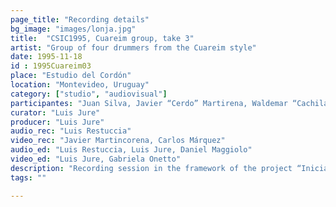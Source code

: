 ```yaml
---
page_title: "Recording details"
bg_image: "images/lonja.jpg"
title:  "CSIC1995, Cuareim group, take 3"  
artist: "Group of four drummers from the Cuareim style"  
date: 1995-11-18
id : 1995Cuareim03  
place: "Estudio del Cordón"  
location: "Montevideo, Uruguay"  
category: ["studio", "audiovisual"]
participantes: "Juan Silva, Javier “Cerdo” Martirena, Waldemar “Cachila” Silva, Raúl Silva"  
curator: "Luis Jure"  
producer: "Luis Jure"  
audio_rec: "Luis Restuccia"  
video_rec: "Javier Martincorena, Carlos Márquez"  
audio_ed: "Luis Restuccia, Luis Jure, Daniel Maggiolo"  
video_ed: "Luis Jure, Gabriela Onetto"  
description: "Recording session in the framework of the project “Iniciación a la documentación y análisis del candombe afro-uruguayo” funded by CSIC, the research agency of the University."  
tags: ""  

---
```


